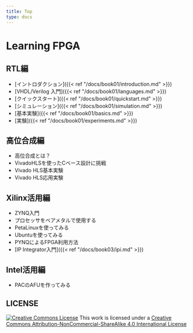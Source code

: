 ```yaml
---
title: Top
type: docs
---
```


# Learning FPGA

## RTL編

- [イントロダクション]({{< ref "/docs/book01/introduction.md" >}})
- [VHDL/Verilog 入門]({{< ref "/docs/book01/languages.md" >}})
- [クイックスタート]({{< ref "/docs/book01/quickstart.md" >}})
- [シミュレーション]({{< ref "/docs/book01/simulation.md" >}})
- [基本実験]({{< ref "/docs/book01/basics.md" >}})
- [実験]({{< ref "/docs/book01/experiments.md" >}})

## 高位合成編

- 高位合成とは？
- VivadoHLSを使ったCベース設計に挑戦
- Vivado HLS基本実験
- Vivado HLS応用実験

## Xilinx活用編

- ZYNQ入門
- プロセッサをベアメタルで使用する
- PetaLinuxを使ってみる
- Ubuntuを使ってみる
- PYNQによるFPGA利用方法
- [IP Integrator入門]({{< ref "/docs/book03/ipi.md" >}})

## Intel活用編

- PACのAFUを作ってみる

## LICENSE

[![Creative Commons License](https://i.creativecommons.org/l/by-nc-sa/4.0/88x31.png)](http://creativecommons.org/licenses/by-nc-sa/4.0/)
This work is licensed under a [Creative Commons Attribution-NonCommercial-ShareAlike 4.0 International License](http://creativecommons.org/licenses/by-nc-sa/4.0/)
